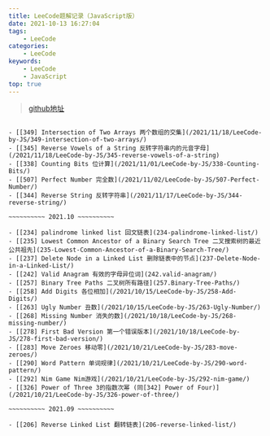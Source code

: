 ```yaml
---
title: LeeCode题解记录（JavaScript版）
date: 2021-10-13 16:27:04
tags: 
    - LeeCode
categories:
    - LeeCode
keywords:
    - LeeCode
    - JavaScript
top: true
---
```


> [github地址](https://github.com/httIsHere/leecode-result)


~~~~~~~~~~ 2021.11 ~~~~~~~~~~

- [[349] Intersection of Two Arrays 两个数组的交集](/2021/11/18/LeeCode-by-JS/349-intersection-of-two-arrays/)
- [[345] Reverse Vowels of a String 反转字符串内的元音字母](/2021/11/18/LeeCode-by-JS/345-reverse-vowels-of-a-string)
- [[338] Counting Bits 位计算](/2021/11/01/LeeCode-by-JS/338-Counting-Bits/)
- [[507] Perfect Number 完全数](/2021/11/02/LeeCode-by-JS/507-Perfect-Number/)
- [[344] Reverse String 反转字符串](/2021/11/17/LeeCode-by-JS/344-reverse-string/)

~~~~~~~~~~ 2021.10 ~~~~~~~~~~

- [[234] palindrome linked list 回文链表](234-palindrome-linked-list/)
- [[235] Lowest Common Ancestor of a Binary Search Tree 二叉搜索树的最近公共祖先](235-Lowest-Common-Ancestor-of-a-Binary-Search-Tree/)
- [[237] Delete Node in a Linked List 删除链表中的节点](237-Delete-Node-in-a-Linked-List/)
- [[242] Valid Anagram 有效的字母异位词](242.valid-anagram/)
- [[257] Binary Tree Paths 二叉树所有路径](257.Binary-Tree-Paths/)
- [[258] Add Digits 各位相加](/2021/10/15/LeeCode-by-JS/258-Add-Digits/)
- [[263] Ugly Number 丑数](/2021/10/15/LeeCode-by-JS/263-Ugly-Number/)
- [[268] Missing Number 消失的数](/2021/10/18/LeeCode-by-JS/268-missing-number/)
- [[278] First Bad Version 第一个错误版本](/2021/10/18/LeeCode-by-JS/278-first-bad-version/)
- [[283] Move Zeroes 移动零](/2021/10/21/LeeCode-by-JS/283-move-zeroes/)
- [[290] Word Pattern 单词规律](/2021/10/21/LeeCode-by-JS/290-word-pattern/)
- [[292] Nim Game Nim游戏](/2021/10/21/LeeCode-by-JS/292-nim-game/)
- [[326] Power of Three 3的指数次幂 (同[342] Power of Four)](/2021/10/21/LeeCode-by-JS/326-power-of-three/)

~~~~~~~~~~ 2021.09 ~~~~~~~~~~

- [[206] Reverse Linked List 翻转链表](206-reverse-linked-list/)
